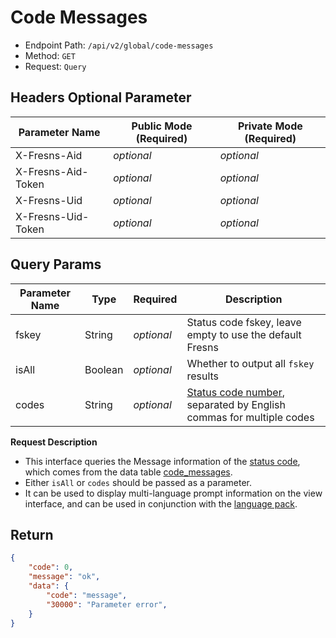 # Code Messages

- Endpoint Path: `/api/v2/global/code-messages`
- Method: `GET`
- Request: `Query`

## Headers Optional Parameter

| Parameter Name | Public Mode (Required) | Private Mode (Required) |
| --- | --- | --- |
| X-Fresns-Aid | *optional* | *optional* |
| X-Fresns-Aid-Token | *optional* | *optional* |
| X-Fresns-Uid | *optional* | *optional* |
| X-Fresns-Uid-Token | *optional* | *optional* |

## Query Params

| Parameter Name | Type | Required | Description |
| --- | --- | --- | --- |
| fskey | String | *optional* | Status code fskey, leave empty to use the default Fresns |
| isAll | Boolean | *optional* | Whether to output all `fskey` results |
| codes | String | *optional* | [Status code number](../error-code.md), separated by English commas for multiple codes |

**Request Description**

- This interface queries the Message information of the [status code](../error-code.md), which comes from the data table [code_messages](../../database/systems/code-messages.md).
- Either `isAll` or `codes` should be passed as a parameter.
- It can be used to display multi-language prompt information on the view interface, and can be used in conjunction with the [language pack](../../database/dictionary/language-pack.md).

## Return

```json
{
    "code": 0,
    "message": "ok",
    "data": {
        "code": "message",
        "30000": "Parameter error",
    }
}
```
